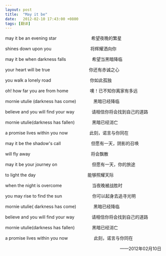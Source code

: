 ```yaml
---
layout: post
title:  "May it be"
date:   2012-02-10 17:43:00 +0800
tags: [翻译]
---
```


may it be an evening star&emsp;&emsp;&emsp;&emsp;&emsp;&emsp;&emsp;&emsp;希望夜晚的繁星

shines down upon you&emsp;&emsp;&emsp;&emsp;&emsp;&emsp;&emsp;&emsp;&emsp;将辉耀洒向你

may it be when darkness falls&emsp;&emsp;&emsp;&emsp;&emsp;&emsp;希望当黑暗降临

your heart will be true&emsp;&emsp;&emsp;&emsp;&emsp;&emsp;&emsp;&emsp;&emsp;你还有赤诚之心

you walk a lonely road&emsp;&emsp;&emsp;&emsp;&emsp;&emsp;&emsp;&emsp;&emsp;你如此孤独

oh! how far you are from home&emsp;&emsp;&emsp;&emsp;&emsp;噢！已不知你离家有多远

mornie utulie (darkness has come)&emsp;&emsp;&emsp;&emsp;黑暗已经降临

believe and you will find your way&emsp;&emsp;&emsp;&emsp;请相信你将会找到自己的道路

mornie utulie(darkness has fallen)&emsp;&emsp;&emsp;&emsp;黑暗已经消亡

a promise lives within you now&emsp;&emsp;&emsp;&emsp;&emsp;此刻，诺言与你同在

may it be the shadow's call&emsp;&emsp;&emsp;&emsp;&emsp;&emsp;&emsp;但愿有一天，阴影的召唤

will fly away&emsp;&emsp;&emsp;&emsp;&emsp;&emsp;&emsp;&emsp;&emsp;&emsp;&emsp;&emsp;&emsp;&emsp;将会飘散

may it be your journey on&emsp;&emsp;&emsp;&emsp;&emsp;&emsp;&emsp;&emsp;但愿有一天，你的旅途

to light the day&emsp;&emsp;&emsp;&emsp;&emsp;&emsp;&emsp;&emsp;&emsp;&emsp;&emsp;&emsp;能够照耀天际

when the night is overcome&emsp;&emsp;&emsp;&emsp;&emsp;&emsp;&emsp;当夜晚被战胜时

you may rise to find the sun&emsp;&emsp;&emsp;&emsp;&emsp;&emsp;&emsp;你可以起身去追寻光明

mornie utulie( darkness has come)&emsp;&emsp;&emsp;&emsp;黑暗已经降临

believe and you will find your way&emsp;&emsp;&emsp;&emsp;请相信你将会找到自己的道路

mornie utulie(darkness has fallen)&emsp;&emsp;&emsp;&emsp;黑暗已经消亡

a promise lives within you now&emsp;&emsp;&emsp;&emsp;&emsp;&emsp;此刻，诺言与你同在

<p align="right">——2012年02月10日</p>